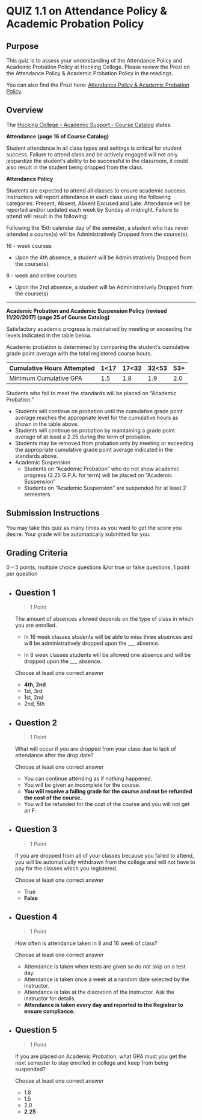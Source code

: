 # QUIZ 1.1 on Attendance Policy & Academic Probation Policy
## Purpose
This quiz is to assess your understanding of the Attendance Policy and Academic Probation Policy at Hocking College. Please review the Prezi on the Attendance Policy & Academic Probation Policy in the readings.

You can also find the Prezi here: [Attendance Policy & Academic Probation Policy](https://prezi.com/sk3d_q47gcjq/attendance-academic-performance/?utm_campaign=share&utm_medium=copy).

## Overview
The [Hocking College - Academic Support - Course Catalog](https://www.hocking.edu/current-students) states:  

**Attendance (page 16 of Course Catalog)**  

Student attendance in all class types and settings is critical for student success.
Failure to attend class and be actively engaged will not only jeopardize the student’s ability to be successful in the classroom, it could also result in the student being dropped from the class.

**Attendance Policy**

Students are expected to attend all classes to ensure academic success. Instructors will report attendance in each class using the following categories: Present, Absent, Absent Excused and Late. Attendance will be reported and/or updated each week by Sunday at midnight. Failure to attend will result in the following:

Following the 15th calendar day of the semester, a student who has never attended a course(s) will be Administratively Dropped from the course(s).

16 - week courses

- Upon the 4th absence, a student will be Administratively Dropped from the course(s).

8 - week and online courses

- Upon the 2nd absence, a student will be Administratively Dropped from the course(s)

---
**Academic Probation and Academic Suspension Policy (revised 11/20/2017) (page 25 of Course Catalog)**

Satisfactory academic progress is maintained by meeting or exceeding the levels indicated in the table below.

Academic probation is determined by comparing the student’s cumulative grade point average with the total registered course hours.

| Cumulative Hours Attempted | 1<17 | 17<32 | 32<53 | 53+ |
| --- | --- | --- | --- | --- | 
| Minimum Cumulative GPA | 1.5 | 1.8 | 1.9 | 2.0 |

Students who fail to meet the standards will be placed on “Academic Probation.”  
- Students will continue on probation until the cumulative grade point average reaches the appropriate level for the cumulative hours as shown in the table above.
- Students will continue on probation by maintaining a grade point average of at least a 2.25 during the term of probation. 
- Students may be removed from probation only by meeting or exceeding the appropriate cumulative grade point average indicated in the standards above. 
- Academic Suspension 
    - Students on “Academic Probation” who do not show academic progress (2.25 G.P.A. for term) will be placed on “Academic Suspension” 
    - Students on “Academic Suspension" are suspended for at least 2 semesters.

## Submission Instructions
You may take this quiz as many times as you want to get the score you desire. Your grade will be automatically submitted for you. 

## Grading Criteria
0 – 5 points, multiple choice questions &/or true or false questions, 1 point per question

- ## Question 1
    > 1 Point  
    
    The amount of absences allowed depends on the type of class in which you are enrolled.

    - In 16 week classes students will be able to miss three absences and will be administratively dropped upon the ___ absence.
    
    - In 8 week classes students will be allowed one absence and will be dropped upon the ___ absence.

    Choose at least one correct answer
    - **4th, 2nd**
    - 1st, 3rd
    - 1st, 2nd
    - 2nd, 5th

- ## Question 2  
    > 1 Point

    What will occur if you are dropped from your class due to lack of attendance after the drop date?

    Choose at least one correct answer
    - You can continue attending as if nothing happened.
    - You will be given an incomplete for the course.
    - **You will receive a failing grade for the course and not be refunded the cost of the course.**
    - You will be refunded for the cost of the course and you will not get an F.

- ## Question 3
    > 1 Point

    If you are dropped from all of your classes because you failed to attend, you will be automatically withdrawn from the college and will not have to pay for the classes which you registered. 

    Choose at least one correct answer
    - True
    - **False**

- ## Question 4
    > 1 Point

    How often is attendance taken in 8 and 16 week of class?

    Choose at least one correct answer
    - Attendance is taken when tests are given so do not skip on a test day.
    - Attendance is taken once a week at a random date selected by the instructor.
    - Attendance is take at the discretion of the instructor. Ask the instructor for details.
    - **Attendance is taken every day and reported to the Registrar to ensure compliance.**

- ## Question 5
    > 1 Point

    If you are placed on Academic Probation, what GPA must you get the next semester to stay enrolled in college and keep from being suspended?

    Choose at least one correct answer
    - 1.8
    - 1.5
    - 2.0
    - **2.25**


